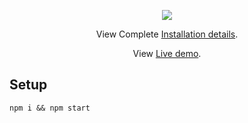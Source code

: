 <p align="center">
<img src="![Screenshot 2023-12-19 094530](https://github.com/abhiyendru01/weatherApp-using-reactjs/assets/118946861/79fbb802-fa77-4914-a6b9-97315a4a30e3)">
</p>

<p align="center">
  View Complete <a href="https://www.htmlhints.com/article/how-to-create-weather-app-using-reactjs-with-current-location-search-city/93">Installation details</a>.
 </p>
 <p align="center">
  View <a href="https://liveweather673.vercel.app">Live demo</a>.
 </p>

## Setup

```
npm i && npm start
```
